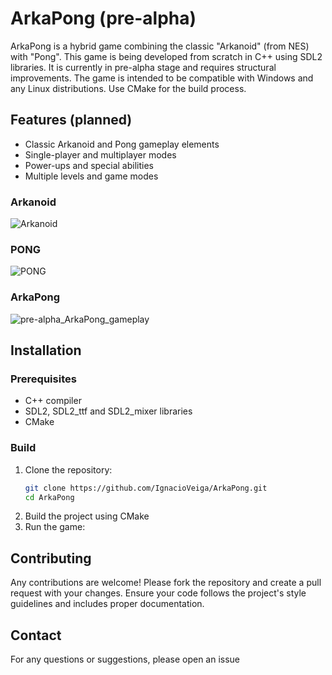# ArkaPong (pre-alpha)

ArkaPong is a hybrid game combining the classic "Arkanoid" (from NES) with "Pong". This game is being developed from scratch in C++ using SDL2 libraries. It is currently in pre-alpha stage and requires structural improvements. The game is intended to be compatible with Windows and any Linux distributions. Use CMake for the build process.

## Features (planned)
- Classic Arkanoid and Pong gameplay elements
- Single-player and multiplayer modes
- Power-ups and special abilities
- Multiple levels and game modes

### Arkanoid
![Arkanoid](https://images.squarespace-cdn.com/content/v1/5e004a01af59914152deea6d/1604237320287-Q5RPEEJ8B77OTM4OSGXV/Brick+Breaker.gif)

### PONG
![PONG](https://www.retrogames.cz/games/530/Pong-gameplay.gif)

### ArkaPong
![pre-alpha_ArkaPong_gameplay](https://github.com/IgnacioVeiga/ArkaPong/assets/42973262/5912f11a-54bc-495f-80a5-e85f92a2490c)

## Installation

### Prerequisites
- C++ compiler
- SDL2, SDL2_ttf and SDL2_mixer libraries
- CMake

### Build
1. Clone the repository:
    ```sh
    git clone https://github.com/IgnacioVeiga/ArkaPong.git
    cd ArkaPong
    ```
2. Build the project using CMake
3. Run the game:

## Contributing
Any contributions are welcome! Please fork the repository and create a pull request with your changes. Ensure your code follows the project's style guidelines and includes proper documentation.

## Contact
For any questions or suggestions, please open an issue
